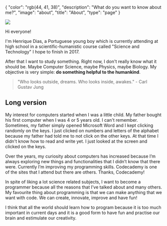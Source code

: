 {
  "color": "rgb(44, 41, 38)",
  "description": "What do you want to know about me?",
  "image": "about",
  "title": "About",
  "type": "page"
}

<img src="/henrique.png" class="right">

Hi everyone!

I'm Henrique Dias, a Portuguese young boy which is currently attending at high school in a scientific-humanistic course called "Science and Technology" I hope to finish in 2017.

After that I want to study something. Right now, I don't really know what it should be. Maybe Computer Science, maybe Physics, maybe Biology. My objective is very simple: **do something helpful to the humankind**.

> "Who looks outside, dreams. Who looks inside, awakes." - Carl Gustav Jung

## Long version

My interest for computers started when I was a little child. My father bought his first computer when I was 4 or 5 years old. I can't remember. Sometimes, my father simply opened Microsoft Word and I kept clicking randomly on the keys. I just clicked on numbers and letters of the alphabet because my father had told me to not click on the other keys. At that time I didn't know how to read and write yet. I just looked at the screen and clicked on the keys.

Over the years, my curiosity about computers has increased because I’m always exploring new things and functionalities that I didn’t know that there were. Currently I’m improving my programming skills. Codecademy is one of the sites that I attend but there are others. Thanks, Codecademy!

In spite of liking a lot science related subjects, I want to become a programmer because all the reasons that I’ve talked about and many others. My favourite thing about programming is that we can make anything that we want with code. We can create, innovate, improve and have fun!  

I think that all the world should learn how to program because it is too much important in current days and it is a good form to have fun and practise our brain and estimulate our creativity.
